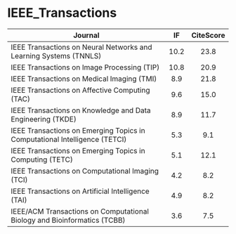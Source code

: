 # IEEE_Transactions

| Journal | IF | CiteScore |
| --- | :---: | :---: |
| IEEE Transactions on Neural Networks and Learning Systems (TNNLS) | 10.2 | 23.8 |
| IEEE Transactions on Image Processing (TIP) | 10.8 | 20.9 |
| IEEE Transactions on Medical Imaging (TMI) | 8.9 | 21.8 |
| IEEE Transactions on Affective Computing (TAC) | 9.6 | 15.0 |
| IEEE Transactions on Knowledge and Data Engineering (TKDE) | 8.9 | 11.7 |
| IEEE Transactions on Emerging Topics in Computational Intelligence (TETCI) | 5.3 | 9.1 |
| IEEE Transactions on Emerging Topics in Computing (TETC) | 5.1 | 12.1 |
| IEEE Transactions on Computational Imaging (TCI) | 4.2 | 8.2 |
| IEEE Transactions on Artificial Intelligence (TAI) | 4.9 | 8.2 |
| IEEE/ACM Transactions on Computational Biology and Bioinformatics (TCBB) | 3.6 | 7.5 |
